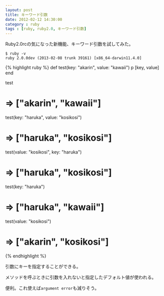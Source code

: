 ```yaml
---
layout: post
title: キーワード引数
date: 2012-02-12 14:30:00
category : ruby
tags : [ruby, ruby2.0, キーワード引数]
---
```


Ruby2.0rcの気になった新機能、キーワード引数を試してみた。

	$ ruby -v
	ruby 2.0.0dev (2013-02-08 trunk 39161) [x86_64-darwin11.4.0]

{% highlight ruby %}
def test(key: "akarin", value: "kawaii")
	p [key, value]
end

test
# => ["akarin", "kawaii"]
test(key: "haruka", value: "kosikosi")
# => ["haruka", "kosikosi"]
test(value: "kosikosi", key: "haruka")
# => ["haruka", "kosikosi"]
test(key: "haruka")
# => ["haruka", "kawaii"]
test(value: "kosikosi")
# => ["akarin", "kosikosi"]
{% endhighlight %}

引数にキーを指定することができる。

メソッドを呼ぶときに引数を入れないと指定したデフォルト値が使われる。

便利。これ使えば`argument error`も減りそう。
